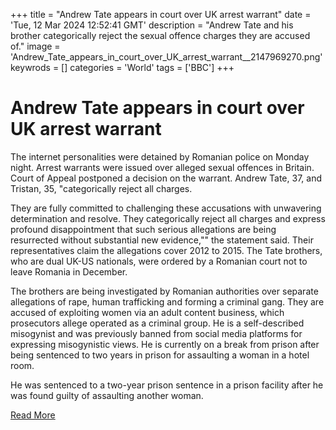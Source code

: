 +++
title = "Andrew Tate appears in court over UK arrest warrant"
date = 'Tue, 12 Mar 2024 12:52:41 GMT'
description = "Andrew Tate and his brother categorically reject the sexual offence charges they are accused of."
image = 'Andrew_Tate_appears_in_court_over_UK_arrest_warrant__2147969270.png'
keywrods =  []
categories = 'World'
tags = ['BBC']
+++

# Andrew Tate appears in court over UK arrest warrant

The internet personalities were detained by Romanian police on Monday night.
Arrest warrants were issued over alleged sexual offences in Britain.
Court of Appeal postponed a decision on the warrant.
Andrew Tate, 37, and Tristan, 35, <bb>"categorically reject all charges.

They are fully committed to challenging these accusations with unwavering determination and resolve.
They categorically reject all charges and express profound disappointment that such serious allegations are being resurrected without substantial new evidence,<bb>"" the statement said.
Their representatives claim the allegations cover 2012 to 2015.
The Tate brothers, who are dual UK-US nationals, were ordered by a Romanian court not to leave Romania in December.

The brothers are being investigated by Romanian authorities over separate allegations of rape, human trafficking and forming a criminal gang.
They are accused of exploiting women via an adult content business, which prosecutors allege operated as a criminal group.
He is a self-described misogynist and was previously banned from social media platforms for expressing misogynistic views.
He is currently on a break from prison after being sentenced to two years in prison for assaulting a woman in a hotel room.

He was sentenced to a two-year prison sentence in a prison facility after he was found guilty of assaulting another woman.


[Read More](https://www.bbc.co.uk/news/uk-68542187)
